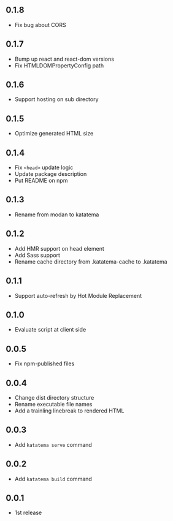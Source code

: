 ## 0.1.8

- Fix bug about CORS

## 0.1.7

- Bump up react and react-dom versions
- Fix HTMLDOMPropertyConfig path

## 0.1.6

- Support hosting on sub directory

## 0.1.5

- Optimize generated HTML size

## 0.1.4

- Fix `<head>` update logic
- Update package description
- Put README on npm

## 0.1.3

- Rename from modan to katatema

## 0.1.2

- Add HMR support on head element
- Add Sass support
- Rename cache directory from .katatema-cache to .katatema

## 0.1.1

- Support auto-refresh by Hot Module Replacement

## 0.1.0

- Evaluate script at client side

## 0.0.5

- Fix npm-published files

## 0.0.4

- Change dist directory structure
- Rename executable file names
- Add a trainling linebreak to rendered HTML

## 0.0.3

- Add `katatema serve` command

## 0.0.2

- Add `katatema build` command

## 0.0.1

- 1st release

